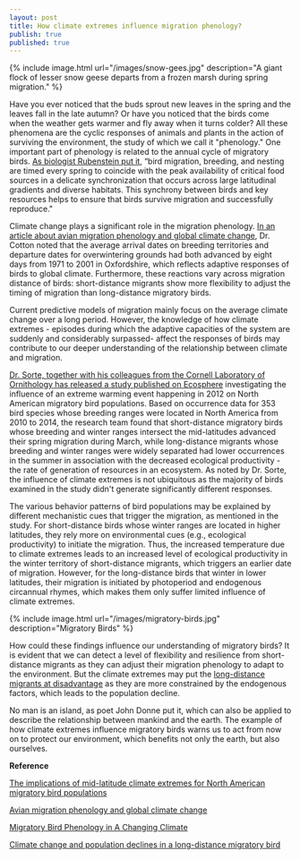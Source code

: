 ```yaml
---
layout: post
title: How climate extremes influence migration phenology?
publish: true
published: true
---
```


{% include image.html url="/images/snow-gees.jpg" description="A giant flock of lesser snow geese departs from a frozen marsh during spring migration." %}

Have you ever noticed that the buds sprout new leaves in the spring and the leaves fall in the late autumn? Or have you noticed that the birds come when the weather gets warmer and fly away when it turns colder? All these phenomena are the cyclic responses of animals and plants in the action of surviving the environment, the study of which we call it "phenology." One important part of phenology is related to the annual cycle of migratory birds. [As biologist Rubenstein put it](http://wildlife.org/migratory-bird-phenology-in-a-changing-climate/), “bird migration, breeding, and nesting are timed every spring to coincide with the peak availability of critical food sources in a delicate synchronization that occurs across large latitudinal gradients and diverse habitats. This synchrony between birds and key resources helps to ensure that birds survive migration and successfully reproduce." 

Climate change plays a significant role in the migration phenology. [In an article about avian migration phenology and global climate change](http://www.pnas.org/content/100/21/12219.full ), Dr. Cotton noted that the average arrival dates on breeding territories and departure dates for overwintering grounds had both advanced by eight days from 1971 to 2001 in Oxfordshire, which reflects adaptive responses of birds to global climate.  Furthermore, these reactions vary across migration distance of birds: short-distance migrants show more flexibility to adjust the timing of migration than long-distance migratory birds. 

Current predictive models of migration mainly focus on the average climate change over a long period. However, the knowledge of how climate extremes - episodes during which the adaptive capacities of the system are suddenly and considerably surpassed- affect the responses of birds may contribute to our deeper understanding of the relationship between climate and migration. 

[Dr. Sorte, together with his colleagues from the Cornell Laboratory of Ornithology has released a study published on Ecosphere](http://onlinelibrary.wiley.com/doi/10.1002/ecs2.1261/full) investigating the influence of an extreme warming event happening in 2012 on North American migratory bird populations. Based on occurrence data for 353 bird species whose breeding ranges were located in North America from 2010 to 2014, the research team found that short-distance migratory birds whose breeding and winter ranges intersect the mid-latitudes advanced their spring migration during March, while long-distance migrants whose breeding and winter ranges were widely separated had lower occurrences in the summer in association with the decreased ecological productivity - the rate of generation of resources in an ecosystem. As noted by Dr. Sorte, the influence of climate extremes is not ubiquitous as the majority of birds examined in the study didn't generate significantly different responses. 

The various behavior patterns of bird populations may be explained by different mechanistic cues that trigger the migration, as mentioned in the study. For short-distance birds whose winter ranges are located in higher latitudes, they rely more on environmental cues (e.g., ecological productivity) to initiate the migration. Thus, the increased temperature due to climate extremes leads to an increased level of ecological productivity in the winter territory of short-distance migrants, which triggers an earlier date of migration. However, for the long-distance birds that winter in lower latitudes, their migration is initiated by photoperiod and endogenous circannual rhymes, which makes them only suffer limited influence of climate extremes. 

{% include image.html url="/images/migratory-birds.jpg" description="Migratory Birds" %}

How could these findings influence our understanding of migratory birds? It is evident that we can detect a level of flexibility and resilience from short-distance migrants as they can adjust their migration phenology to adapt to the environment. But the climate extremes may put the [long-distance migrants at disadvantage](http://www.pnas.org/content/100/21/12219.full ) as they are more constrained by the endogenous factors, which leads to the population decline. 

No man is an island, as poet John Donne put it, which can also be applied to describe the relationship between mankind and the earth. The example of how climate extremes influence migratory birds warns us to act from now on to protect our environment, which benefits not only the earth, but also ourselves. 

**Reference**


[The implications of mid-latitude climate extremes for North American migratory bird populations](http://onlinelibrary.wiley.com/doi/10.1002/ecs2.1261/full)

[Avian migration phenology and global climate change](http://www.pnas.org/content/100/21/12219.full)

[Migratory Bird Phenology in A Changing Climate](http://wildlife.org/migratory-bird-phenology-in-a-changing-climate/)

[Climate change and population declines in a long-distance migratory bird](http://faculty.jsd.claremont.edu/emorhardt/159/pdfs/2007/1_25_07.pdf)
